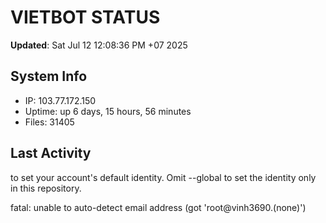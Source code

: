 # VIETBOT STATUS
**Updated**: Sat Jul 12 12:08:36 PM +07 2025

## System Info
- IP: 103.77.172.150
- Uptime: up 6 days, 15 hours, 56 minutes
- Files: 31405

## Last Activity

to set your account's default identity.
Omit --global to set the identity only in this repository.

fatal: unable to auto-detect email address (got 'root@vinh3690.(none)')
